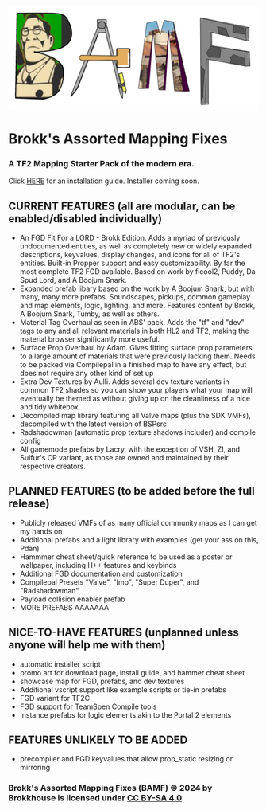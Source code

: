  ![bamflogo](/docs/img/BAMFLOGO2.png)
# Brokk's Assorted Mapping Fixes

### A TF2 Mapping Starter Pack of the modern era.
Click [HERE](https://github.com/statecouncil/tf-bamf/blob/main/INSTALLATION.md) for an installation guide. Installer coming soon.

## CURRENT FEATURES (all are modular, can be enabled/disabled individually)

- An FGD Fit For a LORD - Brokk Edition. Adds a myriad of previously undocumented entities, as well as completely new or widely expanded descriptions, keyvalues, display changes, and icons for all of TF2's entities. Built-in Propper support and easy customizability. By far the most complete TF2 FGD available. Based on work by ficool2, Puddy, Da Spud Lord, and A Boojum Snark.
- Expanded prefab libary based on the work by A Boojum Snark, but with many, many more prefabs. Soundscapes, pickups, common gameplay and map elements, logic, lighting, and more. Features content by Brokk, A Boojum Snark, Tumby, as well as others.
- Material Tag Overhaul as seen in ABS' pack. Adds the "tf" and "dev" tags to any and all relevant materials in both HL2 and TF2, making the material browser significantly more useful.
- Surface Prop Overhaul by Adam. Gives fitting surface prop parameters to a large amount of materials that were previously lacking them. Needs to be packed via Compilepal in a finished map to have any effect, but does not require any other kind of set up
- Extra Dev Textures by Aulli. Adds several dev texture variants in common TF2 shades so you can show your players what your map will eventually be themed as without giving up on the cleanliness of a nice and tidy whitebox.
- Decompiled map library featuring all Valve maps (plus the SDK VMFs), decompiled with the latest version of BSPsrc
- Radshadowman (automatic prop texture shadows includer) and compile config
- All gamemode prefabs by Lacry, with the exception of VSH, ZI, and Sulfur's CP variant, as those are owned and maintained by their respective creators.

## PLANNED FEATURES (to be added before the full release)

- Publicly released VMFs of as many official community maps as I can get my hands on
- Additional prefabs and a light library with examples (get your ass on this, Pdan)
- Hammmer cheat sheet/quick reference to be used as a poster or wallpaper, including H++ features and keybinds
- Additional FGD documentation and customization
- Compilepal Presets "Valve", "Imp", "Super Duper", and "Radshadowman"
- Payload collision enabler prefab
- MORE PREFABS AAAAAAA

## NICE-TO-HAVE FEATURES (unplanned unless anyone will help me with them)

- automatic installer script
- promo art for download page, install guide, and hammer cheat sheet
- showcase map for FGD, prefabs, and dev textures
- Additional vscript support like example scripts or tie-in prefabs
- FGD variant for TF2C
- FGD support for TeamSpen Compile tools
- Instance prefabs for logic elements akin to the Portal 2 elements

## FEATURES UNLIKELY TO BE ADDED

- precompiler and FGD keyvalues that allow prop_static resizing or mirroring

### Brokk's Assorted Mapping Fixes (BAMF) © 2024 by Brokkhouse is licensed under [CC BY-SA 4.0](https://creativecommons.org/licenses/by-sa/4.0/)
